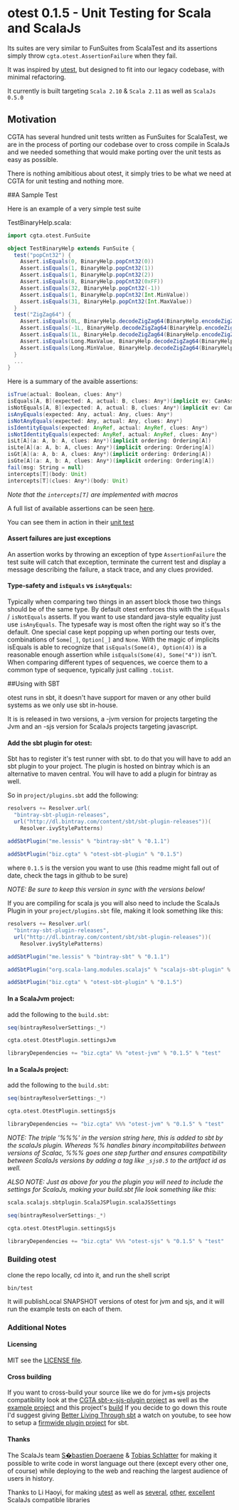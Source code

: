 # otest 0.1.5 - Unit Testing for Scala and ScalaJs

Its suites are very similar to FunSuites from ScalaTest and its assertions simply throw `cgta.otest.AssertionFailure` when they fail.

It was inspired by [utest](https://github.com/lihaoyi/utest), but designed to fit into our legacy codebase, with minimal refactoring.

It currently is built targeting `Scala 2.10` & `Scala 2.11` as well as  `ScalaJs 0.5.0`

## Motivation

CGTA  has several hundred unit tests written as FunSuites for ScalaTest,
we are in the process of porting our codebase over to cross compile in ScalaJs
and we needed something that would make porting over the unit tests as easy as
possible.

There is nothing amibitious about otest, it simply tries to be what we need at CGTA
for unit testing and nothing more.

##A Sample Test

Here is an example of a very simple test suite

TestBinaryHelp.scala:
```scala
import cgta.otest.FunSuite

object TestBinaryHelp extends FunSuite {
  test("popCnt32") {
    Assert.isEquals(0, BinaryHelp.popCnt32(0))
    Assert.isEquals(1, BinaryHelp.popCnt32(1))
    Assert.isEquals(1, BinaryHelp.popCnt32(2))
    Assert.isEquals(8, BinaryHelp.popCnt32(0xFF))
    Assert.isEquals(32, BinaryHelp.popCnt32(-1))
    Assert.isEquals(1, BinaryHelp.popCnt32(Int.MinValue))
    Assert.isEquals(31, BinaryHelp.popCnt32(Int.MaxValue))
  }
  test("ZigZag64") {
    Assert.isEquals(0L, BinaryHelp.decodeZigZag64(BinaryHelp.encodeZigZag64(0)))
    Assert.isEquals(-1L, BinaryHelp.decodeZigZag64(BinaryHelp.encodeZigZag64(-1)))
    Assert.isEquals(1L, BinaryHelp.decodeZigZag64(BinaryHelp.encodeZigZag64(1)))
    Assert.isEquals(Long.MaxValue, BinaryHelp.decodeZigZag64(BinaryHelp.encodeZigZag64(Long.MaxValue)))
    Assert.isEquals(Long.MinValue, BinaryHelp.decodeZigZag64(BinaryHelp.encodeZigZag64(Long.MinValue)))
  }  
  ...
}

```

Here is a summary of the avaible assertions:
```scala
isTrue(actual: Boolean, clues: Any*)
isEquals[A, B](expected: A, actual: B, clues: Any*)(implicit ev: CanAssertEq[A, B])
isNotEquals[A, B](expected: A, actual: B, clues: Any*)(implicit ev: CanAssertEq[A, B])
isAnyEquals(expected: Any, actual: Any, clues: Any*)
isNotAnyEquals(expected: Any, actual: Any, clues: Any*)
isIdentityEquals(expected: AnyRef, actual: AnyRef, clues: Any*)
isNotIdentityEquals(expected: AnyRef, actual: AnyRef, clues: Any*)
isLt[A](a: A, b: A, clues: Any*)(implicit ordering: Ordering[A])
isLte[A](a: A, b: A, clues: Any*)(implicit ordering: Ordering[A])
isGt[A](a: A, b: A, clues: Any*)(implicit ordering: Ordering[A])
isGte[A](a: A, b: A, clues: Any*)(implicit ordering: Ordering[A])
fail(msg: String = null)
intercepts[T](body: Unit) 
intercepts[T](clues: Any*)(body: Unit) 
```
*Note that the `intercepts[T]` are implemented with macros*

A full list of available assertions can be seen [here](/otest/src/main/scala/cgta/otest/Asserts.scala).

You can see them in action in their [unit test](/examples/example-tests/src/test/scala/cgta/osampletests/TestAssertions.scala)


#### Assert failures are just exceptions

An assertion works by throwing an exception of type `AssertionFailure` the test suite will catch that exception, terminate the current test and display a message describing the failure, a stack trace, and any clues provided.

#### Type-safety and `isEquals` vs `isAnyEquals`: 

Typically when comparing two things in an assert block those two things should be of the same type. By default otest enforces this with the `isEquals` / `isNotEquals` asserts. If you want to use standard java-style equality just use `isAnyEquals`. The typesafe way is most often the right way so it's the default. One special case kept popping up when porting our tests over, combinations of `Some[_]`, `Option[_]` and `None`. With the magic of implicits isEquals is able to recognize that `isEquals(Some(4), Option(4))` is a reasonable enough assertion while `isEquals(Some(4), Some("4"))` isn't. When comparing different types of sequences, we coerce them to a common type of sequence, typically just calling `.toList`. 

##Using with SBT

otest runs in sbt, it doesn't have support for maven or any other build systems as we only use sbt in-house.

It is is released in two versions, a -jvm version for projects targeting the Jvm and an -sjs version for ScalaJs projects targeting javascript.

#### Add the sbt plugin for otest:

Sbt has to register it's test runner with sbt. to do that you will have to add an sbt plugin to your project. The plugin is hosted on bintray which is an alternative to maven central. You will have to add a plugin for bintray as well.

So in `project/plugins.sbt` add the following:

```scala
resolvers += Resolver.url(
  "bintray-sbt-plugin-releases",
  url("http://dl.bintray.com/content/sbt/sbt-plugin-releases"))(
    Resolver.ivyStylePatterns)
    
addSbtPlugin("me.lessis" % "bintray-sbt" % "0.1.1")

addSbtPlugin("biz.cgta" % "otest-sbt-plugin" % "0.1.5")
```

where `0.1.5` is the version you want to use (this readme might fall out of date, check the tags in github to be sure)

*NOTE: Be sure to keep this version in sync with the versions below!*

If you are compiling for scala js you will also need to include the ScalaJs Plugin
in your `project/plugins.sbt` file, making it look something like this:

```scala
resolvers += Resolver.url(
  "bintray-sbt-plugin-releases",
  url("http://dl.bintray.com/content/sbt/sbt-plugin-releases"))(
    Resolver.ivyStylePatterns)

addSbtPlugin("me.lessis" % "bintray-sbt" % "0.1.1")

addSbtPlugin("org.scala-lang.modules.scalajs" % "scalajs-sbt-plugin" % "0.5.0")

addSbtPlugin("biz.cgta" % "otest-sbt-plugin" % "0.1.5")
```

#### In a ScalaJvm project:

add the following to the `build.sbt`:

```scala
seq(bintrayResolverSettings:_*)

cgta.otest.OtestPlugin.settingsJvm

libraryDependencies += "biz.cgta" %% "otest-jvm" % "0.1.5" % "test"
```

#### In a ScalaJs project:

add the following to the `build.sbt`:

```scala
seq(bintrayResolverSettings:_*)

cgta.otest.OtestPlugin.settingsSjs

libraryDependencies += "biz.cgta" %%% "otest-jvm" % "0.1.5" % "test"
```

*NOTE: The triple '%%%' in the version string here, this is added to sbt by the scalaJs plugin. Whereas %% handles binary incompitabilites between versions of Scalac, %%% goes one step further and ensures compatibility between ScalaJs versions by adding a tag like `_sjs0.5` to the artifact id as well.*

*ALSO NOTE: Just as above for you the plugin you will need to include the settings for ScalaJs, making your build.sbt file look something like this:*

```scala
scala.scalajs.sbtplugin.ScalaJSPlugin.scalaJSSettings

seq(bintrayResolverSettings:_*)

cgta.otest.OtestPlugin.settingsSjs

libraryDependencies += "biz.cgta" %%% "otest-sjs" % "0.1.5" % "test"
```

### Building otest
clone the repo locally, cd into it, and run the shell script

`bin/test`

It will publishLocal SNAPSHOT versions of otest for jvm and sjs, and it will run
the example tests on each of them.


### Additional Notes

#### Licensing
MIT see the [LICENSE file](/LICENSE).

#### Cross building

If you want to cross-build your source like we do for jvm+sjs projects compatibility
look at the [CGTA sbt-x-sjs-plugin project](https://github.com/cgta/sbt-x-sjs-plugin) as well as the [example
project](/examples) and this project's [build](/project) If you decide to go down this route I'd suggest giving [Better Living Through sbt](https://www.youtube.com/watch?v=y-_h_m4GjVo) a watch on youtube, to see how to setup a [firmwide plugin project](https://github.com/Banno/banno-sbt-plugin) for sbt.

#### Thanks

The ScalaJs team [S�bastien Doeraene](https://github.com/sjrd) & [Tobias Schlatter](https://github.com/gzm0) for making it possible to write code in worst language out there (except every other one, of course) while deploying to the web and reaching the largest audience of users in history.


Thanks to Li Haoyi, for making [utest](https://github.com/lihaoyi/utest) as well as [several](https://github.com/lihaoyi/upickle), [other](https://github.com/lihaoyi/scala.rx), [excellent](https://github.com/lihaoyi/scalatags) ScalaJs compatible libraries


